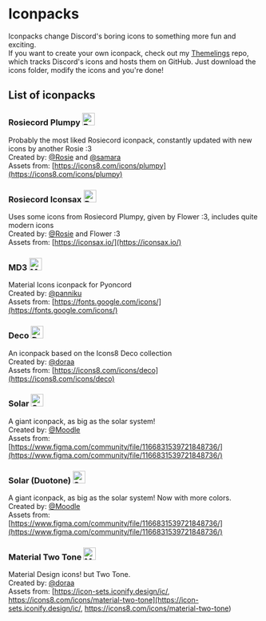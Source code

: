 # Iconpacks

Iconpacks change Discord's boring icons to something more fun and exciting.  
If you want to create your own iconpack, check out my [Themelings](https://github.com/nexpid/Themelings/tree/data) repo, which tracks Discord's icons and hosts them on GitHub. Just download the icons folder, modify the icons and you're done!

## List of iconpacks

### Rosiecord Plumpy <img src="https://raw.githubusercontent.com/acquitelol/rosiecord/master/Packs/Plumpy/images/native/main_tabs/Messages@2x.png" alt="Rosiecord Plumpy preview" width=25 height=25 />

Probably the most liked Rosiecord iconpack, constantly updated with new icons by another Rosie :3  
Created by: [@Rosie](https://discord.com/users/581573474296791211) and [@samara](https://discord.com/users/1236648613145346203)  
Assets from: [https://icons8.com/icons/plumpy](https://icons8.com/icons/plumpy)

### Rosiecord Iconsax <img src="https://raw.githubusercontent.com/acquitelol/rosiecord/master/Packs/Iconsax/images/native/main_tabs/Messages@2x.png" alt="Rosiecord Iconsax preview" width=25 height=25 />

Uses some icons from Rosiecord Plumpy, given by Flower :3, includes quite modern icons  
Created by: [@Rosie](https://discord.com/users/581573474296791211) and Flower :3  
Assets from: [https://iconsax.io/](https://iconsax.io/)

### MD3 <img src="https://raw.githubusercontent.com/Panniku/vd-iconpacks/master/Packs/MaterialDesign3/images/native/main_tabs/Messages.png" alt="MD3 preview" width=25 height=25 />

Material Icons iconpack for Pyoncord  
Created by: [@panniku](https://discord.com/users/703634705152606318)  
Assets from: [https://fonts.google.com/icons/](https://fonts.google.com/icons/)

### Deco <img src="https://raw.githubusercontent.com/dora727/doraa-pyoncordstuff/master/Packs/Deco/images/native/main_tabs/Messages@2x.png" alt="Deco preview" width=25 height=25 />

An iconpack based on the Icons8 Deco collection  
Created by: [@doraa](https://discord.com/users/455513497288310785)  
Assets from: [https://icons8.com/icons/deco](https://icons8.com/icons/deco)

### Solar <img src="https://raw.githubusercontent.com/Moodzz1/discord-iconpacks/master/Packs/Solar/images/native/main_tabs/Messages@2x.png" alt="Solar preview" width=25 height=25 />

A giant iconpack, as big as the solar system!  
Created by: [@Moodle](https://discord.com/users/807170846497570848)  
Assets from: [https://www.figma.com/community/file/1166831539721848736/](https://www.figma.com/community/file/1166831539721848736/)

### Solar (Duotone) <img src="https://raw.githubusercontent.com/Moodzz1/discord-iconpacks/master/Packs/Solar-Duotone/images/native/main_tabs/Messages.png" alt="Solar (Duotone) preview" width=25 height=25 />

A giant iconpack, as big as the solar system! Now with more colors.  
Created by: [@Moodle](https://discord.com/users/807170846497570848)  
Assets from: [https://www.figma.com/community/file/1166831539721848736/](https://www.figma.com/community/file/1166831539721848736/)

### Material Two Tone <img src="https://raw.githubusercontent.com/dora727/doraa-pyoncordstuff/master/Packs/MaterialTwoTone/images/native/main_tabs/Messages.png" alt="Material Two Tone preview" width=25 height=25 />

Material Design icons! but Two Tone.  
Created by: [@doraa](https://discord.com/users/455513497288310785)  
Assets from: [https://icon-sets.iconify.design/ic/, https://icons8.com/icons/material-two-tone](https://icon-sets.iconify.design/ic/, https://icons8.com/icons/material-two-tone)
